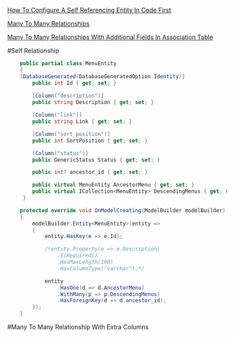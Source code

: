[How To Configure A Self Referencing Entity In Code First](https://roland.kierkels.net/c-asp-net/how-to-configure-a-self-referencing-entity-in-code-first/)

[Many To Many Relationships](https://adrianscorner.wordpress.com/2014/04/04/designing-a-many-to-many-relationship-with-additional-fields-using-entity-framework/)

[Many To Many Relationships With Additional Fields In Association Table](https://stackoverflow.com/questions/7050404/create-code-first-many-to-many-with-additional-fields-in-association-table)

[]()
[]()
[]()
[]()


#Self Relationship

```cs
    public partial class MenuEntity
    {
	[DatabaseGenerated(DatabaseGeneratedOption.Identity)]
        public int Id { get; set; }
		
        [Column("description")]
        public string Description { get; set; }

        [Column("link")]
        public string Link { get; set; }

        [Column("sort_position")]
        public int SortPosition { get; set; }

        [Column("status")]
        public GenericStatus Status { get; set; }

        public int? ancestor_id { get; set; }

        public virtual MenuEntity AncestorMenu { get; set; }
        public virtual ICollection<MenuEntity> DescendingMenus { get; set; }
     }

    protected override void OnModelCreating(ModelBuilder modelBuilder)
    {
        modelBuilder.Entity<MenuEntity>(entity =>
        {
            entity.HasKey(e => e.Id);

            /*entity.Property(e => e.Description)
                .IsRequired()
                .HasMaxLength(100)
                .HasColumnType("varchar");*/

            entity
				.HasOne(d => d.AncestorMenu)
				.WithMany(p => p.DescendingMenus)
				.HasForeignKey(d => d.ancestor_id);
        });
    }

```	

#Many To Many Relationship With Extra Columns
